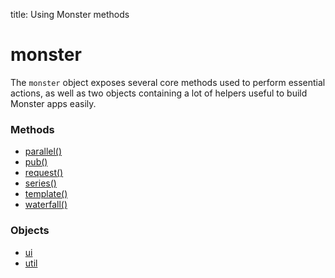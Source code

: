 title: Using Monster methods

# monster
The `monster` object exposes several core methods used to perform essential actions, as well as two objects containing a lot of helpers useful to build Monster apps easily.

### Methods
* [parallel()][parallel]
* [pub()][pub]
* [request()][request]
* [series()][series]
* [template()][template]
* [waterfall()][waterfall]

### Objects
* [ui][ui]
* [util][util]

[parallel]: monster/parallel().md
[pub]: monster/pub().md
[request]: monster/request().md
[series]: monster/series().md
[template]: monster/template().md
[waterfall]: monster/waterfall().md

[ui]: monster/ui.md
[util]: monster/util.md

